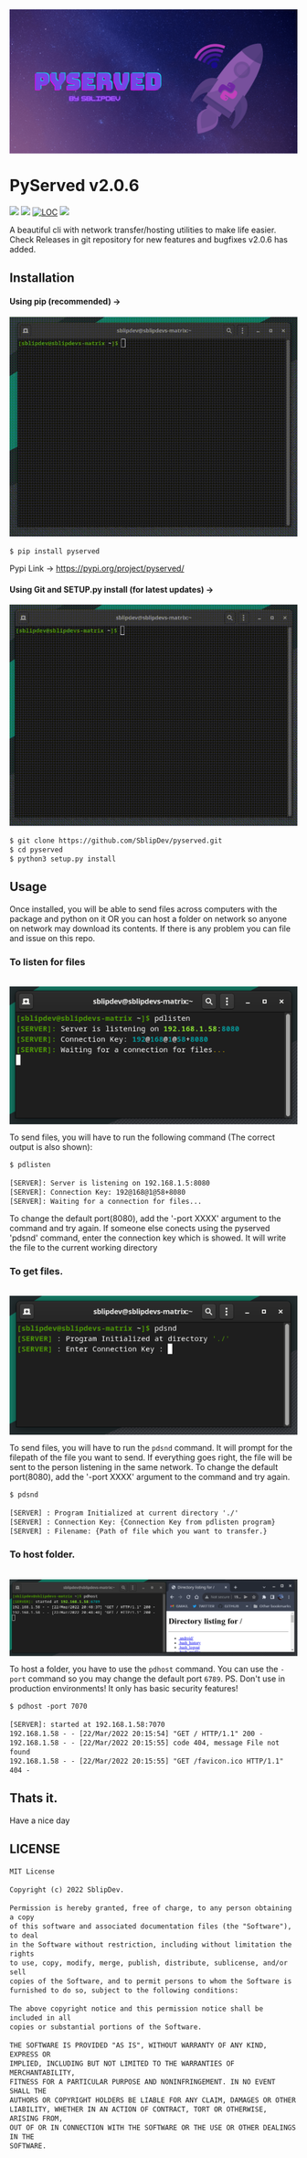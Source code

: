 <div align="center"><img src="images/PyServed-min.png" align="center"></div>

# PyServed v2.0.6
<a href="https://pepy.tech/project/pyserved"><img src="https://img.shields.io/pypi/dw/pyserved"></a>
<a href="https://pypi.org/project/pyserved"><img src="https://img.shields.io/pypi/v/pyserved"></a>
<a href="https://github.com/SblipDev/pyserved"><img alt="LOC" src="https://shields.io/tokei/lines/github/SblipDev/pyserved"></a>
<a href="https://github.com/SblipDev/pyserved"><img src="https://img.shields.io/github/repo-size/SblipDev/pyserved"></a>

A beautiful cli with network transfer/hosting utilities to make life easier.<br>
Check Releases in git repository for new features and bugfixes v2.0.6 has added. 

## Installation

#### Using pip (recommended) ->

![Pip Installation](images/installationwithpip.gif)

```
$ pip install pyserved
```

Pypi Link -> https://pypi.org/project/pyserved/

#### Using Git and SETUP.py install (for latest updates) ->

![Source Installation](images/installationwithgit.gif)

```
$ git clone https://github.com/SblipDev/pyserved.git
$ cd pyserved
$ python3 setup.py install
```

## Usage

Once installed, you will be able to send files across computers with the package and python on it OR
you can host a folder on network so anyone on network may download its contents.
If there is any problem you can file and issue on this repo.

### To listen for files

<br><img src="images/pdlisten.png" align="center"><br>

To send files, you will have to run the following command (The correct output is also shown): 

```
$ pdlisten

[SERVER]: Server is listening on 192.168.1.5:8080
[SERVER]: Connection Key: 192@168@1@58+8080
[SERVER]: Waiting for a connection for files...
```

To change the default port(8080), add the '-port XXXX' argument to the command and try again. 
If someone else conects using the pyserved 'pdsnd' command, enter the connection key which is showed. It will write the file to the current working directory

### To get files.

<br><img src="images/pdsnd.png" align="center"><br>

To send files, you will have to run the `pdsnd` command. It will prompt for the filepath of the file you want to send.
If everything goes right, the file will be sent to the person listening in the same network.
To change the default port(8080), add the '-port XXXX' argument to the command and try again.

```
$ pdsnd

[SERVER] : Program Initialized at current directory './'
[SERVER] : Connection Key: {Connection Key from pdlisten program}
[SERVER] : Filename: {Path of file which you want to transfer.}
```

### To host folder.

<br><img src="images/pdhost.png" align="center"><br>

To host a folder, you have to use the `pdhost` command. You can use the `-port` command so you may change the default port `6789`.
PS. Don't use in production environments! It only has basic security features!

```
$ pdhost -port 7070

[SERVER]: started at 192.168.1.58:7070
192.168.1.58 - - [22/Mar/2022 20:15:54] "GET / HTTP/1.1" 200 -
192.168.1.58 - - [22/Mar/2022 20:15:55] code 404, message File not found
192.168.1.58 - - [22/Mar/2022 20:15:55] "GET /favicon.ico HTTP/1.1" 404 -
```

## Thats it. 
Have a nice day   

## LICENSE

```
MIT License

Copyright (c) 2022 SblipDev.

Permission is hereby granted, free of charge, to any person obtaining a copy
of this software and associated documentation files (the "Software"), to deal
in the Software without restriction, including without limitation the rights
to use, copy, modify, merge, publish, distribute, sublicense, and/or sell
copies of the Software, and to permit persons to whom the Software is
furnished to do so, subject to the following conditions:

The above copyright notice and this permission notice shall be included in all
copies or substantial portions of the Software.

THE SOFTWARE IS PROVIDED "AS IS", WITHOUT WARRANTY OF ANY KIND, EXPRESS OR
IMPLIED, INCLUDING BUT NOT LIMITED TO THE WARRANTIES OF MERCHANTABILITY,
FITNESS FOR A PARTICULAR PURPOSE AND NONINFRINGEMENT. IN NO EVENT SHALL THE
AUTHORS OR COPYRIGHT HOLDERS BE LIABLE FOR ANY CLAIM, DAMAGES OR OTHER
LIABILITY, WHETHER IN AN ACTION OF CONTRACT, TORT OR OTHERWISE, ARISING FROM,
OUT OF OR IN CONNECTION WITH THE SOFTWARE OR THE USE OR OTHER DEALINGS IN THE
SOFTWARE.
```

